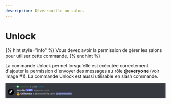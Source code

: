 ```yaml
---
description: Déverrouille un salon.
---
```


# Unlock

{% hint style="info" %}
Vous devez avoir la permission de gérer les salons pour utiliser cette commande.
{% endhint %}

La commande Unlock permet lorsqu'elle est exécutée correctement d'ajouter la permission d'envoyer des messages au rôle **@everyone** (voir image #1). La commande Unlock est aussi utilisable en slash commande.

![Image #1](../../../.gitbook/assets/Unlock.png)
